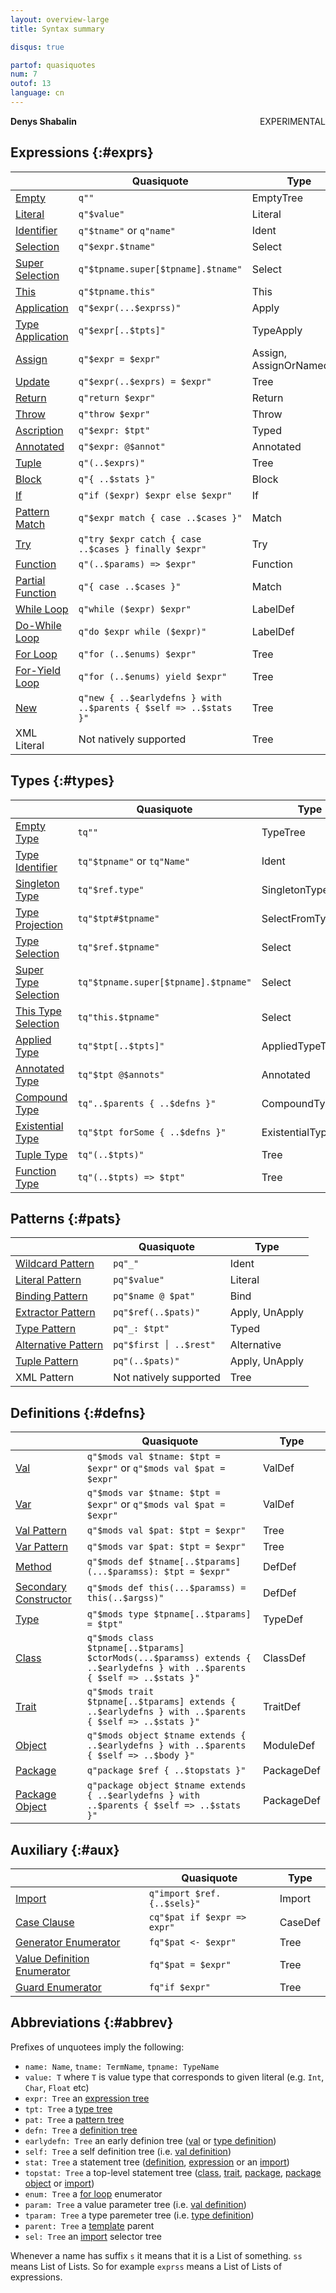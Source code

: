 ```yaml
---
layout: overview-large
title: Syntax summary

disqus: true

partof: quasiquotes
num: 7
outof: 13
language: cn
---
```

**Denys Shabalin** <span class="label warning" style="float: right;">EXPERIMENTAL</span>

## Expressions {:#exprs}


                         | Quasiquote                                                       | Type
-------------------------|------------------------------------------------------------------|-------------------------
 [Empty][101]            | `q""`                                                            | EmptyTree
 [Literal][102]          | `q"$value"`                                                      | Literal
 [Identifier][103]       | `q"$tname"` or `q"name"`                                         | Ident
 [Selection][103]        | `q"$expr.$tname"`                                                | Select
 [Super Selection][104]  | `q"$tpname.super[$tpname].$tname"`                               | Select
 [This][104]             | `q"$tpname.this"`                                                | This
 [Application][105]      | `q"$expr(...$exprss)"`                                           | Apply
 [Type Application][105] | `q"$expr[..$tpts]"`                                              | TypeApply
 [Assign][106]           | `q"$expr = $expr"`                                               | Assign, AssignOrNamedArg
 [Update][106]           | `q"$expr(..$exprs) = $expr"`                                     | Tree
 [Return][107]           | `q"return $expr"`                                                | Return
 [Throw][108]            | `q"throw $expr"`                                                 | Throw
 [Ascription][109]       | `q"$expr: $tpt"`                                                 | Typed
 [Annotated][110]        | `q"$expr: @$annot"`                                              | Annotated
 [Tuple][111]            | `q"(..$exprs)"`                                                  | Tree
 [Block][112]            | `q"{ ..$stats }"`                                                | Block
 [If][113]               | `q"if ($expr) $expr else $expr"`                                 | If
 [Pattern Match][114]    | `q"$expr match { case ..$cases }"`                               | Match
 [Try][115]              | `q"try $expr catch { case ..$cases } finally $expr"`             | Try
 [Function][116]         | `q"(..$params) => $expr"`                                        | Function
 [Partial Function][117] | `q"{ case ..$cases }"`                                           | Match
 [While Loop][118]       | `q"while ($expr) $expr"`                                         | LabelDef
 [Do-While Loop][118]    | `q"do $expr while ($expr)"`                                      | LabelDef
 [For Loop][119]         | `q"for (..$enums) $expr"`                                        | Tree
 [For-Yield Loop][119]   | `q"for (..$enums) yield $expr"`                                  | Tree
 [New][120]              | `q"new { ..$earlydefns } with ..$parents { $self => ..$stats }"` | Tree
 XML Literal             | Not natively supported                                           | Tree


[101]: /overviews/quasiquotes/expression-details.html#empty
[102]: /overviews/quasiquotes/expression-details.html#literal
[103]: /overviews/quasiquotes/expression-details.html#ref
[104]: /overviews/quasiquotes/expression-details.html#super-this
[105]: /overviews/quasiquotes/expression-details.html#application
[106]: /overviews/quasiquotes/expression-details.html#assign-update
[107]: /overviews/quasiquotes/expression-details.html#return
[108]: /overviews/quasiquotes/expression-details.html#throw
[109]: /overviews/quasiquotes/expression-details.html#ascription
[110]: /overviews/quasiquotes/expression-details.html#annotated
[111]: /overviews/quasiquotes/expression-details.html#tuple
[112]: /overviews/quasiquotes/expression-details.html#block
[113]: /overviews/quasiquotes/expression-details.html#if
[114]: /overviews/quasiquotes/expression-details.html#match
[115]: /overviews/quasiquotes/expression-details.html#try
[116]: /overviews/quasiquotes/expression-details.html#function
[117]: /overviews/quasiquotes/expression-details.html#partial-function
[118]: /overviews/quasiquotes/expression-details.html#while
[119]: /overviews/quasiquotes/expression-details.html#for
[120]: /overviews/quasiquotes/expression-details.html#new

## Types {:#types}

                             | Quasiquote                            | Type
-----------------------------|---------------------------------------|---------------------
 [Empty Type][201]           | `tq""`                                | TypeTree
 [Type Identifier][202]      | `tq"$tpname"` or `tq"Name"`           | Ident
 [Singleton Type][203]       | `tq"$ref.type"`                       | SingletonType
 [Type Projection][204]      | `tq"$tpt#$tpname"`                    | SelectFromTypeTree
 [Type Selection][204]       | `tq"$ref.$tpname"`                    | Select
 [Super Type Selection][204] | `tq"$tpname.super[$tpname].$tpname"`  | Select
 [This Type Selection][204]  | `tq"this.$tpname"`                    | Select
 [Applied Type][205]         | `tq"$tpt[..$tpts]"`                   | AppliedTypeTree
 [Annotated Type][206]       | `tq"$tpt @$annots"`                   | Annotated
 [Compound Type][207]        | `tq"..$parents { ..$defns }"`         | CompoundTypeTree
 [Existential Type][208]     | `tq"$tpt forSome { ..$defns }"`       | ExistentialTypeTree
 [Tuple Type][209]           | `tq"(..$tpts)"`                       | Tree
 [Function Type][210]        | `tq"(..$tpts) => $tpt"`               | Tree

[201]: /overviews/quasiquotes/type-details.html#empty
[202]: /overviews/quasiquotes/type-details.html#ident
[203]: /overviews/quasiquotes/type-details.html#singleton
[204]: /overviews/quasiquotes/type-details.html#projection
[205]: /overviews/quasiquotes/type-details.html#applied
[206]: /overviews/quasiquotes/type-details.html#annotated
[207]: /overviews/quasiquotes/type-details.html#compound
[208]: /overviews/quasiquotes/type-details.html#existential
[209]: /overviews/quasiquotes/type-details.html#tuple
[210]: /overviews/quasiquotes/type-details.html#function

## Patterns {:#pats}

                            | Quasiquote             | Type
----------------------------|------------------------|-------------------
 [Wildcard Pattern][301]    | `pq"_"`                | Ident
 [Literal Pattern][302]     | `pq"$value"`           | Literal
 [Binding Pattern][303]     | `pq"$name @ $pat"`     | Bind
 [Extractor Pattern][304]   | `pq"$ref(..$pats)"`    | Apply, UnApply
 [Type Pattern][305]        | `pq"_: $tpt"`          | Typed
 [Alternative Pattern][306] | `pq"$first │ ..$rest"` | Alternative
 [Tuple Pattern][307]       | `pq"(..$pats)"`        | Apply, UnApply
 XML Pattern                | Not natively supported | Tree

[301]: /overviews/quasiquotes/pattern-details.html#wildcard
[302]: /overviews/quasiquotes/pattern-details.html#literal
[303]: /overviews/quasiquotes/pattern-details.html#binding
[304]: /overviews/quasiquotes/pattern-details.html#extractor
[305]: /overviews/quasiquotes/pattern-details.html#type
[306]: /overviews/quasiquotes/pattern-details.html#alternative
[307]: /overviews/quasiquotes/pattern-details.html#tuple

## Definitions {:#defns}

                              | Quasiquote                                                                                                                  | Type
------------------------------|-----------------------------------------------------------------------------------------------------------------------------|-----------
 [Val][401]                   | `q"$mods val $tname: $tpt = $expr"` or `q"$mods val $pat = $expr"`                                                          | ValDef
 [Var][401]                   | `q"$mods var $tname: $tpt = $expr"` or `q"$mods val $pat = $expr"`                                                          | ValDef
 [Val Pattern][403]           | `q"$mods val $pat: $tpt = $expr"`                                                                                           | Tree
 [Var Pattern][404]           | `q"$mods var $pat: $tpt = $expr"`                                                                                           | Tree
 [Method][403]                | `q"$mods def $tname[..$tparams](...$paramss): $tpt = $expr"`                                                                | DefDef
 [Secondary Constructor][404] | `q"$mods def this(...$paramss) = this(..$argss)"`                                                                           | DefDef
 [Type][405]                  | `q"$mods type $tpname[..$tparams] = $tpt"`                                                                                  | TypeDef
 [Class][406]                 | `q"$mods class $tpname[..$tparams] $ctorMods(...$paramss) extends { ..$earlydefns } with ..$parents { $self => ..$stats }"` | ClassDef
 [Trait][407]                 | `q"$mods trait $tpname[..$tparams] extends { ..$earlydefns } with ..$parents { $self => ..$stats }"`                        | TraitDef
 [Object][408]                | `q"$mods object $tname extends { ..$earlydefns } with ..$parents { $self => ..$body }"`                                     | ModuleDef
 [Package][409]               | `q"package $ref { ..$topstats }"`                                                                                           | PackageDef
 [Package Object][410]        | `q"package object $tname extends { ..$earlydefns } with ..$parents { $self => ..$stats }"`                                  | PackageDef

[401]: /overviews/quasiquotes/definition-details.html#val-var
[402]: /overviews/quasiquotes/definition-details.html#pattern
[403]: /overviews/quasiquotes/definition-details.html#method
[404]: /overviews/quasiquotes/definition-details.html#ctor
[405]: /overviews/quasiquotes/definition-details.html#type
[406]: /overviews/quasiquotes/definition-details.html#class
[407]: /overviews/quasiquotes/definition-details.html#trait
[408]: /overviews/quasiquotes/definition-details.html#object
[409]: /overviews/quasiquotes/definition-details.html#package
[410]: /overviews/quasiquotes/definition-details.html#package-object

## Auxiliary {:#aux}

                                    | Quasiquote                  | Type
------------------------------------|-----------------------------|--------
 [Import][501]                      | `q"import $ref.{..$sels}"`  | Import
 [Case Clause][502]                 | `cq"$pat if $expr => expr"` | CaseDef
 [Generator Enumerator][503]        | `fq"$pat <- $expr"`         | Tree
 [Value Definition Enumerator][503] | `fq"$pat = $expr"`          | Tree
 [Guard Enumerator][503]            | `fq"if $expr"`              | Tree


[501]: /overviews/quasiquotes/expression-details.html#import
[502]: /overviews/quasiquotes/expression-details.html#match
[503]: /overviews/quasiquotes/expression-details.html#for

## Abbreviations {:#abbrev}

Prefixes of unquotees imply the following:

* `name: Name`, `tname: TermName`, `tpname: TypeName`
* `value: T` where `T` is value type that corresponds to given literal (e.g. `Int`, `Char`, `Float` etc)
* `expr: Tree` an [expression tree](#exprs)
* `tpt: Tree` a [type tree](#types)
* `pat: Tree` a [pattern tree](#pats)
* `defn: Tree` a [definition tree](#defns)
* `earlydefn: Tree` an early definion tree ([val](/overviews/quasiquotes/definition-details.html#val-var) or [type definition](/overviews/quasiquotes/definition-details.html#type))
* `self: Tree` a self definition tree (i.e. [val definition](/overviews/quasiquotes/definition-details.html#val-var))
* `stat: Tree` a statement tree ([definition](#defns), [expression](#exprs) or an [import](/overviews/quasiquotes/expression-details.html#import))
* `topstat: Tree` a top-level statement tree ([class](/overviews/quasiquotes/definition-details.html#class), [trait](/overviews/quasiquotes/definition-details.html#trait), [package](/overviews/quasiquotes/definition-details.html#package), [package object](/overviews/quasiquotes/definition-details.html#package-object) or [import](/overviews/quasiquotes/expression-details.html#import))
* `enum: Tree` a [for loop](/overviews/quasiquotes/expression-details.html#for) enumerator
* `param: Tree` a value parameter tree (i.e. [val definition](/overviews/quasiquotes/definition-details.html#val-var))
* `tparam: Tree` a type paremeter tree (i.e. [type definition](/overviews/quasiquotes/definition-details.html#type))
* `parent: Tree` a [template](/overviews/quasiquotes/definition-details.html#templates) parent
* `sel: Tree` an [import](/overviews/quasiquotes/expression-details.html#import) selector tree

Whenever a name has suffix `s` it means that it is a List of something. `ss` means List of Lists. So for example `exprss` means a List of Lists of expressions.

